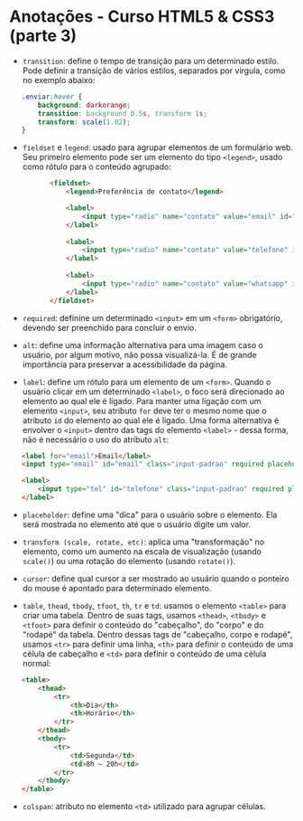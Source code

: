 # Anotações - Curso HTML5 & CSS3 (parte 3)

 - `transition`: define o tempo de transição para um determinado estilo. Pode definir a transição de vários estilos, separados por vírgula, como no exemplo abaixo:

 ```css
    .enviar:hover {
        background: darkorange;
        transition: background 0.5s, transform 1s;
        transform: scale(1.02);
    }
 ```

 - `fieldset` e `legend`: usado para agrupar elementos de um formulário web. Seu primeiro elemento pode ser um elemento do tipo `<legend>`, usado como rótulo para o conteúdo agrupado:

  ```html
            <fieldset>
                <legend>Preferência de contato</legend>

                <label>
                    <input type="radio" name="contato" value="email" id="radio-email">Email
                </label>
                
                <label>
                    <input type="radio" name="contato" value="telefone" id="radio-telefone">Telefone
                </label>
                
                <label>
                    <input type="radio" name="contato" value="whatsapp" id="radio-whatsapp">WhatsApp
                </label>
            </fieldset>
  ```

 - `required`: definine um determinado `<input>` em um `<form>` obrigatório, devendo ser preenchido para concluir o envio.
 
 - `alt`: define uma informação alternativa para uma imagem caso o usuário, por algum motivo, não possa visualizá-la. É de grande importância para preservar a acessibilidade da página. 

 - `label`: define um rótulo para um elemento de um `<form>`. Quando o usuário clicar em um determinado `<label>`, o foco será direcionado ao elemento ao qual ele é ligado. Para manter uma ligação com um elemento `<input>`, seu atributo `for` deve ter o mesmo nome que o atributo `id` do elemento ao qual ele é ligado. Uma forma alternativa é envolver o `<input>` dentro das tags do elemento `<label>` - dessa forma, não é necessário o uso do atributo `alt`:

 ```html
    <label for="email">Email</label>
    <input type="email" id="email" class="input-padrao" required placeholder="seuemail@seudominio.com">

    <label>
        <input type="tel" id="telefone" class="input-padrao" required placeholder="(xx) xxxxx-xxxx">
    </label>
```

 - `placeholder`: define uma "dica" para o usuário sobre o elemento. Ela será mostrada no elemento até que o usuário digite um valor. 

 - `transform (scale, rotate, etc)`: aplica uma "transformação" no elemento, como um aumento na escala de visualização (usando `scale()`) ou uma rotação do elemento (usando `rotate()`).

 - `cursor`: define qual cursor a ser mostrado ao usuário quando o ponteiro do mouse é apontado para determinado elemento.

 - `table`, `thead`, `tbody`, `tfoot`, `th`, `tr` e `td`: usamos o elemento `<table>` para criar uma tabela. Dentro de suas tags, usamos `<thead>`, `<tbody>` e `<tfoot>` para definir o conteúdo do "cabeçalho", do "corpo" e do "rodapé" da tabela. Dentro dessas tags de "cabeçalho, corpo e rodapé", usamos `<tr>` para definir uma linha, `<th>` para definir o conteúdo de uma célula de cabeçalho e `<td>` para definir o conteúdo de uma célula normal:

 ```html
    <table>
        <thead>
            <tr>
                <th>Dia</th>
                <th>Horário</th>
            </tr>
        </thead>
        <tbody>
            <tr>
                <td>Segunda</td>
                <td>8h ~ 20h</td>
            </tr>
        </tbody>
    </table>
 ```

 - `colspan`: atributo no elemento `<td>` utilizado para agrupar células.